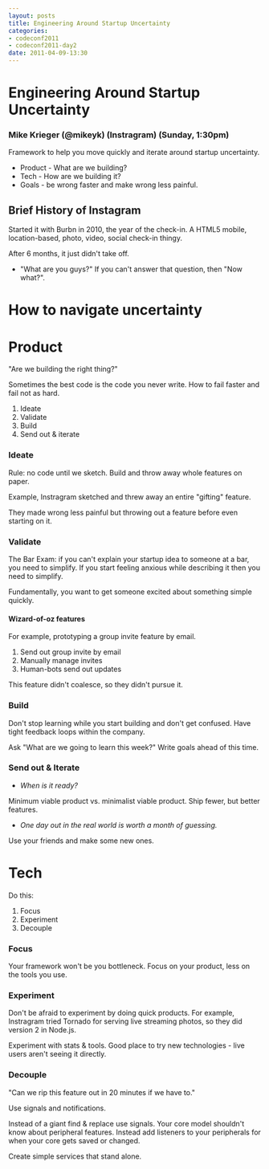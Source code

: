 ```yaml
---
layout: posts
title: Engineering Around Startup Uncertainty
categories: 
- codeconf2011
- codeconf2011-day2
date: 2011-04-09-13:30
---
```


# Engineering Around Startup Uncertainty

### Mike Krieger (@mikeyk) (Instragram) (Sunday, 1:30pm)

Framework to help you move quickly and iterate around startup uncertainty.

* Product - What are we building?
* Tech - How are we building it?
* Goals - be wrong faster and make wrong less painful.

## Brief History of Instagram

Started it with Burbn in 2010, the year of the check-in.  A HTML5 mobile, location-based, photo, video, social check-in thingy.

After 6 months, it just didn't take off.

* "What are you guys?" If you can't answer that question, then "Now what?".

# How to navigate uncertainty

# Product

"Are we building the right thing?"

Sometimes the best code is the code you never write.  How to fail faster and fail not as hard.

1. Ideate
2. Validate
3. Build
4. Send out & iterate

### Ideate

Rule: no code until we sketch.  Build and throw away whole features on paper.

Example, Instragram sketched and threw away an entire "gifting" feature.

They made wrong less painful but throwing out a feature before even starting on it.

### Validate

The Bar Exam: if you can't explain your startup idea to someone at a bar, you need to simplify.  If you start feeling anxious while describing it then you need to simplify.

Fundamentally, you want to get someone excited about something simple quickly.

#### Wizard-of-oz features

For example, prototyping a group invite feature by email.

1. Send out group invite by email
2. Manually manage invites
3. Human-bots send out updates

This feature didn't coalesce, so they didn't pursue it.

### Build

Don't stop learning while you start building and don't get confused. Have tight feedback loops within the company.  

Ask "What are we going to learn this week?"  Write goals ahead of this time.

### Send out & Iterate

* _When is it ready?_ 

Minimum viable product vs. minimalist viable product. Ship fewer, but better features.

* _One day out in the real world is worth a month of guessing._

Use your friends and make some new ones.

# Tech
                      
Do this:

1. Focus
2. Experiment
3. Decouple

### Focus

Your framework won't be you bottleneck.  Focus on your product, less on the tools you use.

### Experiment

Don't be afraid to experiment by doing quick products.  For example, Instragram tried Tornado for serving live streaming photos, so they did version 2 in Node.js.

Experiment with stats & tools.  Good place to try new technologies - live users aren't seeing it directly.

### Decouple

"Can we rip this feature out in 20 minutes if we have to."

Use signals and notifications.

Instead of a giant find & replace use signals.  Your core model shouldn't know about peripheral features.  Instead add listeners to your peripherals for when your core gets saved or changed.

Create simple services that stand alone.